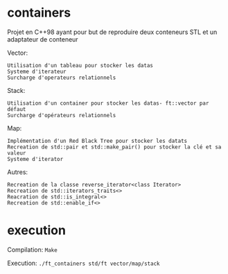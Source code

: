 # containers

Projet en C++98 ayant pour but de reproduire deux conteneurs STL et un adaptateur de conteneur

Vector:

```
Utilisation d'un tableau pour stocker les datas
Systeme d'iterateur
Surcharge d'operateurs relationnels
```
Stack:

```
Utilisation d'un container pour stocker les datas- ft::vector par défaut
Surcharge d'opérateurs relationnels
```

Map:

```
Implémentation d'un Red Black Tree pour stocker les datats
Recreation de std::pair et std::make_pair() pour stocker la clé et sa valeur
Systeme d'iterator
```

Autres:

```
Recreation de la classe reverse_iterator<class Iterator>
Recreation de std::iterators_traits<>
Reacration de std::is_integral<>
Recreation de std::enable_if<>
```

# execution

Compilation: `Make`

Execution: `./ft_containers std/ft vector/map/stack`
